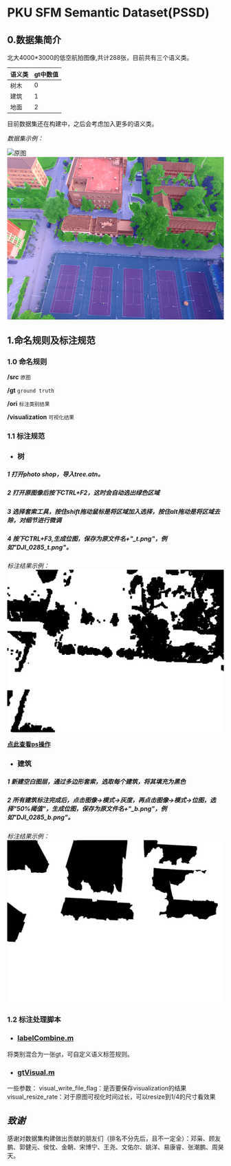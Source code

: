 # PKU SFM Semantic Dataset(PSSD)

## 0.数据集简介
北大4000*3000的低空航拍图像,共计288张，目前共有三个语义类。

|语义类|gt中数值|
|------|------|
|树木  |  0   |
|建筑  |  1   |
|地面  |  2   |

目前数据集还在构建中，之后会考虑加入更多的语义类。

*数据集示例：*

![原图](img/DJI_0285.JPG)
![visual_gt](img/DJI_0285_visual_gt.png)
## 1.命名规则及标注规范
### 1.0 命名规则
**/src**  ```原图```

**/gt**  ```ground truth```

**/ori**  ```标注类别结果```

**/visualization** ```可视化结果```

### 1.1 标注规范
- ### 树
##### 1 打开photo shop，导入tree.atn。
##### 2 打开原图像后按下CTRL+F2，这时会自动选出绿色区域
##### 3 选择套索工具，按住shift拖动鼠标是将区域加入选择，按住alt拖动是将区域去除，对细节进行微调
##### 4 按下CTRL+F3,生成位图，保存为原文件名+"_t.png"，例如"DJI_0285_t.png"。

*标注结果示例：*
![树](img/DJI_0285_t.png)

**[点此查看ps操作](tree.pdf)**

- ### 建筑
##### 1 新建空白图层，通过多边形套索，选取每个建筑，将其填充为黑色
##### 2 所有建筑标注完成后，点击图像->模式->灰度，再点击图像->模式->位图，选择"50%阈值"，生成位图，保存为原文件名+"_b.png"，例如"DJI_0285_b.png"。

*标注结果示例：*
![建筑](img/DJI_0285_b.png)

### 1.2 标注处理脚本

- ### [labelCombine.m](https://github.com/MarcWong/PSSI/blob/master/script/labelCombine.m)
将类别混合为一张gt，可自定义语义标签规则。

- ### [gtVisual.m](https://github.com/MarcWong/PSSI/blob/master/script/gtVisual.m)
一些参数：
visual_write_file_flag：是否要保存visualization的结果
visual_resize_rate：对于原图可视化时间过长，可以resize到1/4的尺寸看效果

## ***致谢***
感谢对数据集构建做出贡献的朋友们（排名不分先后，且不一定全）：邓枭、顾友鹏、郭健元、侯忱、金朝、宋博宁、王尧、文佑尔、姚洋、易康睿、张潮鹏、周昊天。
